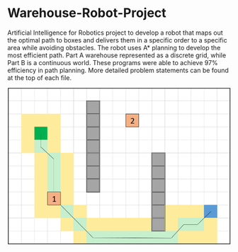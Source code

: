 # Warehouse-Robot-Project
Artificial Intelligence for Robotics project to develop a robot that maps out the optimal path to boxes and delivers them in a specific order to a specific area while avoiding obstacles. The robot uses A* planning to develop the most efficient path. Part A warehouse represented as a discrete grid, while Part B is a continuous world. These programs were able to achieve 97% efficiency in path planning. More detailed problem statements can be found at the top of each file.


![A Star](a_star.png)

